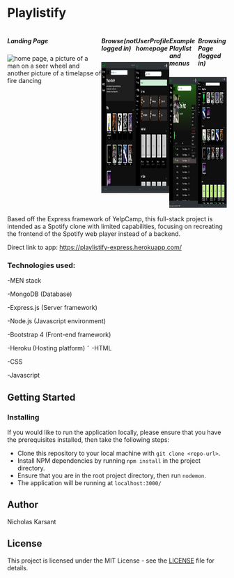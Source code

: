 # Playlistify

<div style="display: flex; justify-content: fspace-between;">

  <div>
    <h5 style="width:200px;">Landing Page</h5>
    <img src="images/landingpage.jpg" alt="home page, a picture of a man on a seer wheel and another picture of a timelapse of fire dancing" width="200" height="300"/>
  </div>


  <div>
    <h5>Browse(not logged in)</h5>
    <img src="images/homepage.jpg" alt="screenshot of classes offered, partial list" width="200" height="300"/>
  </div>


  <div>
    <h5>UserProfile homepage</h5>
    <img src="images/loggedIn.jpg" alt="about page,lots of text, a black and white picture of a man riding a cyr wheel facing the camera with large windows close in the background" width="200" height="300"/>
  </div>


  <div>
    <h5>Example Playlist and menus</h5>
    <img src="images/playlist.jpg" alt="spotify-like music playlist title Greek Dance" width="200" height="300"/>
  </div>

  <div>
    <h5>Browsing Page (logged in)</h5>
    <img src="images/browse.jpg" alt="contact page/form" width="200" height="300"/>
  </div>

</div>


Based off the Express framework of YelpCamp, this full-stack project is intended as a Spotify clone with limited capabilities, focusing on recreating the frontend of the Spotify web player instead of a backend.   

Direct link to app: https://playlistify-express.herokuapp.com/


### Technologies used:

-MEN stack

-MongoDB (Database)

-Express.js (Server framework)

-Node.js (Javascript environment)

-Bootstrap 4 (Front-end framework)

-Heroku (Hosting platform)
˜
-HTML

-CSS

-Javascript

## Getting Started



### Installing
If you would like to run the application locally, please ensure that you have the prerequisites installed, then take the following steps:
- Clone this repository to your local machine with `git clone <repo-url>`.
- Install NPM dependencies by running `npm install` in the project directory.
- Ensure that you are in the root project directory, then run `nodemon`.
- The application will be running at `localhost:3000/`


## Author
Nicholas Karsant
## License
This project is licensed under the MIT License - see the [LICENSE](LICENSE.md) file for details.